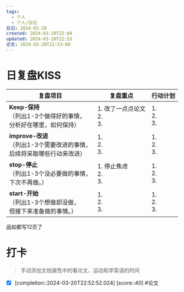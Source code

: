```yaml
---
tags:
  - 个人
  - 个人/日记
日记: 2024-03-20
created: 2024-03-20T22:04
updated: 2024-03-20T22:53
论文: 2024-03-20T22:53:00
---
```



# 日复盘KISS
| **复盘项目**                                             | **复盘重点**                 | **行动计划**          |
| ---------------------------------------------------- | ------------------------ | ----------------- |
| **Keep-保持**<br>（列出1-3个做得好的事情，<br>   分析好在哪里，如何保持）     | 1.  改了一点点论文<br>2. <br>3. | 1.  <br>2. <br>3. |
| **improve-改进**<br>（列出1-3个需要改进的事情，<br>  后续将采取哪些行动来改进） | 1.  <br>2. <br>3.        | 1.  <br>2. <br>3. |
| **stop-停止**<br>（列出1-3个没必要做的事情，<br>下次不再做。）            | 1.  停止焦虑<br>2. <br>3.    | 1.  <br>2. <br>3. |
| **start-开始**<br>（列出1-3个想做却没做，<br>但接下来准备做的事情。）        | 1.  <br>2. <br>3.        | 1.  <br>2. <br>3. |

品如都写12页了
# 打卡
> 手动添加文档属性中的看论文、运动和学英语的时间




- [x]  [completion::2024-03-20T22:52:52.024] [score::40] #论文
